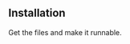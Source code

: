 <html>
<div class="hero">

  <h2>Installation</h2>
  Get the files and make it runnable.

</div>
</html>
